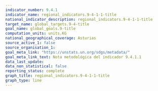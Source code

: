 ```yaml
---
indicator_number: 9.4.1
indicator_name: regional_indicators.9-4-1-1-title
national_indicator_description: regional_indicators.9-4-1-1-title
target_name: global_targets.9-4-title
goal_name: global_goals.9-title
computation_units: units.KG
national_geographical_coverage: Asturias
source_active_1: false
source_organisation_1:  
goal_meta_link: "https://unstats.un.org/sdgs/metadata/"
goal_meta_link_text: Nota metodológica del indicador 9.4.1.1
data_last_update:  
data_non_statistical: false
reporting_status: complete
graph_title: regional_indicators.9-4-1-1-title
graph_type: line
---
```

